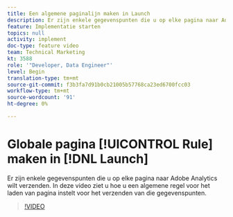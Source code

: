 ```yaml
---
title: Een algemene paginalijn maken in Launch
description: Er zijn enkele gegevenspunten die u op elke pagina naar Adobe Analytics wilt verzenden. In deze video wordt getoond hoe u een algemene regel voor het laden van pagina instelt om deze gegevenspunten te verzenden.
feature: Implementatie starten
topics: null
activity: implement
doc-type: feature video
team: Technical Marketing
kt: 3588
role: '"Developer, Data Engineer"'
level: Begin
translation-type: tm+mt
source-git-commit: f3b3fa7d91b0cb21005b57768ca23ed6700fcc03
workflow-type: tm+mt
source-wordcount: '91'
ht-degree: 0%

---
```



# Globale pagina [!UICONTROL Rule] maken in [!DNL Launch]

Er zijn enkele gegevenspunten die u op elke pagina naar Adobe Analytics wilt verzenden. In deze video ziet u hoe u een algemene regel voor het laden van pagina instelt voor het verzenden van die gegevenspunten.

>[!VIDEO](https://video.tv.adobe.com/v/28769/?quality=12)
